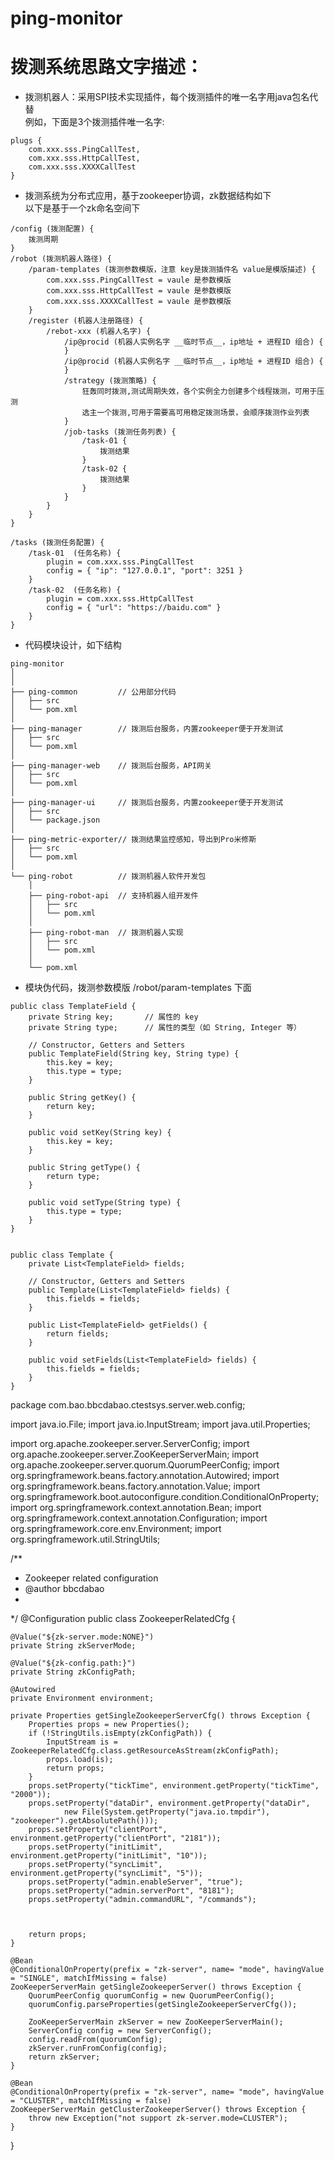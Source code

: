 # ping-monitor

# 拨测系统思路文字描述：

- 拨测机器人：采用SPI技术实现插件，每个拨测插件的唯一名字用java包名代替  
例如，下面是3个拨测插件唯一名字:  
```
plugs {
	com.xxx.sss.PingCallTest,
	com.xxx.sss.HttpCallTest,
	com.xxx.sss.XXXXCallTest
}
```
- 拨测系统为分布式应用，基于zookeeper协调，zk数据结构如下  
以下是基于一个zk命名空间下
```
/config (拨测配置) {
	拨测周期
}
/robot (拨测机器人路径) {
	/param-templates (拨测参数模版，注意 key是拨测插件名 value是模版描述) {
		com.xxx.sss.PingCallTest = vaule 是参数模版
		com.xxx.sss.HttpCallTest = vaule 是参数模版
		com.xxx.sss.XXXXCallTest = vaule 是参数模版
	}
	/register (机器人注册路径) {
		/rebot-xxx (机器人名字) {
			/ip@procid (机器人实例名字 __临时节点__，ip地址 + 进程ID 组合) {
			}
			/ip@procid (机器人实例名字 __临时节点__，ip地址 + 进程ID 组合) {
			}
			/strategy (拨测策略) {
				狂轰同时拨测,测试周期失效，各个实例全力创建多个线程拨测，可用于压测
				选主一个拨测,可用于需要高可用稳定拨测场景，会顺序拨测作业列表
			}
			/job-tasks (拨测任务列表) {
				/task-01 {
					拨测结果
				}
				/task-02 {
					拨测结果
				}
			}
		}
	}
}

/tasks (拨测任务配置) {
	/task-01  (任务名称) {
		plugin = com.xxx.sss.PingCallTest
		config = { "ip": "127.0.0.1", "port": 3251 }
	}
	/task-02  (任务名称) {
		plugin = com.xxx.sss.HttpCallTest
		config = { "url": "https://baidu.com" }
	}
}

```

- 代码模块设计，如下结构  
```
ping-monitor
│ 
│    
├── ping-common         // 公用部分代码
│   ├── src
│   └── pom.xml
│ 
├── ping-manager        // 拨测后台服务，内置zookeeper便于开发测试
│   ├── src
│   └── pom.xml
│ 
├── ping-manager-web    // 拨测后台服务，API网关
│   ├── src
│   └── pom.xml
│ 
├── ping-manager-ui     // 拨测后台服务，内置zookeeper便于开发测试
│   ├── src
│   └── package.json
│ 
├── ping-metric-exporter// 拨测结果监控感知，导出到Pro米修斯
│   ├── src
│   └── pom.xml
│
└── ping-robot          // 拨测机器人软件开发包
    │ 
    ├── ping-robot-api  // 支持机器人组开发件
    │   ├── src 
    │   └── pom.xml
    │ 
    ├── ping-robot-man  // 拨测机器人实现
    │   ├── src 
    │   └── pom.xml
    │ 
    └── pom.xml
```

- 模块伪代码，拨测参数模版 /robot/param-templates 下面  
```
public class TemplateField {
    private String key;       // 属性的 key
    private String type;      // 属性的类型（如 String, Integer 等）

    // Constructor, Getters and Setters
    public TemplateField(String key, String type) {
        this.key = key;
        this.type = type;
    }

    public String getKey() {
        return key;
    }

    public void setKey(String key) {
        this.key = key;
    }

    public String getType() {
        return type;
    }

    public void setType(String type) {
        this.type = type;
    }
}


public class Template {
    private List<TemplateField> fields;

    // Constructor, Getters and Setters
    public Template(List<TemplateField> fields) {
        this.fields = fields;
    }

    public List<TemplateField> getFields() {
        return fields;
    }

    public void setFields(List<TemplateField> fields) {
        this.fields = fields;
    }
}
```
package com.bao.bbcdabao.ctestsys.server.web.config;

import java.io.File;
import java.io.InputStream;
import java.util.Properties;

import org.apache.zookeeper.server.ServerConfig;
import org.apache.zookeeper.server.ZooKeeperServerMain;
import org.apache.zookeeper.server.quorum.QuorumPeerConfig;
import org.springframework.beans.factory.annotation.Autowired;
import org.springframework.beans.factory.annotation.Value;
import org.springframework.boot.autoconfigure.condition.ConditionalOnProperty;
import org.springframework.context.annotation.Bean;
import org.springframework.context.annotation.Configuration;
import org.springframework.core.env.Environment;
import org.springframework.util.StringUtils;

/**
 * Zookeeper related configuration
 * @author bbcdabao
 *
 */
@Configuration
public class ZookeeperRelatedCfg {

	@Value("${zk-server.mode:NONE}")
	private String zkServerMode;

	@Value("${zk-config.path:}")
	private String zkConfigPath;

    @Autowired
    private Environment environment;

	private Properties getSingleZookeeperServerCfg() throws Exception {
		Properties props = new Properties();
		if (!StringUtils.isEmpty(zkConfigPath)) {
			InputStream is = ZookeeperRelatedCfg.class.getResourceAsStream(zkConfigPath);
			props.load(is);
			return props;
		}
		props.setProperty("tickTime", environment.getProperty("tickTime", "2000"));
		props.setProperty("dataDir", environment.getProperty("dataDir", 
				new File(System.getProperty("java.io.tmpdir"), "zookeeper").getAbsolutePath()));
		props.setProperty("clientPort", environment.getProperty("clientPort", "2181"));
		props.setProperty("initLimit", environment.getProperty("initLimit", "10"));
		props.setProperty("syncLimit", environment.getProperty("syncLimit", "5"));
		props.setProperty("admin.enableServer", "true");
		props.setProperty("admin.serverPort", "8181");
		props.setProperty("admin.commandURL", "/commands");
		
		
		
		return props;
	}

    @Bean
    @ConditionalOnProperty(prefix = "zk-server", name= "mode", havingValue = "SINGLE", matchIfMissing = false)
    ZooKeeperServerMain getSingleZookeeperServer() throws Exception {
        QuorumPeerConfig quorumConfig = new QuorumPeerConfig();
        quorumConfig.parseProperties(getSingleZookeeperServerCfg());
 
        ZooKeeperServerMain zkServer = new ZooKeeperServerMain();
        ServerConfig config = new ServerConfig();
        config.readFrom(quorumConfig);
        zkServer.runFromConfig(config);
    	return zkServer;
    }

    @Bean
    @ConditionalOnProperty(prefix = "zk-server", name= "mode", havingValue = "CLUSTER", matchIfMissing = false)
    ZooKeeperServerMain getClusterZookeeperServer() throws Exception {
    	throw new Exception("not support zk-server.mode=CLUSTER");
    }
}
